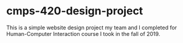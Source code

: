 # cmps-420-design-project
This is a simple website design project my team and I completed for Human-Computer Interaction course I took in the fall of 2019.
